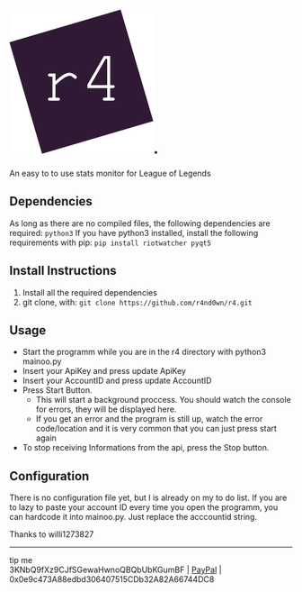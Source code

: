 
<img src="https://raw.githubusercontent.com/r4nd0wn/r4/master/ressources/pictures/r4.svg?sanitize=true">.
==================

An easy to to use stats monitor for League of Legends


## Dependencies ##
As long as there are no compiled files, the following dependencies are required:
`python3`
If you have python3 installed, install the following requirements with pip:
`pip install riotwatcher pyqt5`

## Install Instructions ##
1. Install all the required dependencies
2. git clone, with: `git clone https://github.com/r4nd0wn/r4.git`

## Usage ##
* Start the programm while you are in the r4 directory with python3 mainoo.py
* Insert your ApiKey and press update ApiKey
* Insert your AccountID and press update AccountID
* Press Start Button.
  * This will start a background proccess. You should watch the console for errors, they will be displayed here.
  * If you get an error and the program is still up, watch the error code/location and it is very common that you can just press start again
* To stop receiving Informations from the api, press the Stop button.

## Configuration ##
There is no configuration file yet, but I is already on my to do list. If you are to lazy to paste your account ID every time you open the programm, you can hardcode it into mainoo.py. Just replace the acccountid string.

Thanks to
willi1273827

- - - -
tip me  
3KNbQ9fXz9CJfSGewaHwnoQBQbUbKGumBF | [PayPal](paypal.me/j0n4sB "My PayPal") | 0x0e9c473A88edbd306407515CDb32A82A66744DC8 
